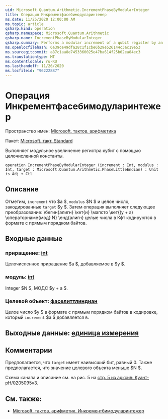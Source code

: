 ```yaml
---
uid: Microsoft.Quantum.Arithmetic.IncrementPhaseByModularInteger
title: Операция Инкрементфасебимодуларинтежер
ms.date: 11/25/2020 12:00:00 AM
ms.topic: article
qsharp.kind: operation
qsharp.namespace: Microsoft.Quantum.Arithmetic
qsharp.name: IncrementPhaseByModularInteger
qsharp.summary: Performs a modular increment of a qubit register by an integer constant.
ms.openlocfilehash: 6a39ce49dfa28c1f1cbe6b29e526144c3ac19e53
ms.sourcegitcommit: a87c1aa8e7453360025e47ba614f25b02ea84ec3
ms.translationtype: MT
ms.contentlocale: ru-RU
ms.lasthandoff: 11/26/2020
ms.locfileid: "96222887"
---
```

# <a name="incrementphasebymodularinteger-operation"></a>Операция Инкрементфасебимодуларинтежер

Пространство имен: [Microsoft. тактов. арифметика](xref:Microsoft.Quantum.Arithmetic)

Пакет: [Microsoft. такт. Standard](https://nuget.org/packages/Microsoft.Quantum.Standard)


Выполняет модульное увеличение регистра кубит с помощью целочисленной константы.

```qsharp
operation IncrementPhaseByModularInteger (increment : Int, modulus : Int, target : Microsoft.Quantum.Arithmetic.PhaseLittleEndian) : Unit is Adj + Ctl
```


## <a name="description"></a>Описание

Отметим, `increment` что $a $, `modulus` $N $ и целое число, закодированные `target` $y $.
Затем операция выполняет следующее преобразование: \бегин{алигн} \кет{и} \мапсто \кет{(y + a) \операторнаме{мод} N} \енд{алигн} целые числа в Кфт кодируются в формате с прямым порядком байтов.

## <a name="input"></a>Входные данные

### <a name="increment--int"></a>приращение: [int](xref:microsoft.quantum.lang-ref.int)

Целочисленное приращение $a $, добавляемое в $y $.


### <a name="modulus--int"></a>модуль: [int](xref:microsoft.quantum.lang-ref.int)

Integer $N $, МОДС $y + a $.


### <a name="target--phaselittleendian"></a>Целевой объект: [фаселиттлиндиан](xref:Microsoft.Quantum.Arithmetic.PhaseLittleEndian)

Целое число $y $ в формате с прямым порядком байтов в кодировке, который `increment` $a $ добавляется в.



## <a name="output--unit"></a>Выходные данные: [единица измерения](xref:microsoft.quantum.lang-ref.unit)



## <a name="remarks"></a>Комментарии

Предполагается, что `target` имеет наивысший бит, равный 0.
Также предполагается, что значение целевого объекта меньше $N $.

Схема канала и описание см. на рис. 5 на [стр. 5 из арксив: Куант-pH/0205095v3](https://arxiv.org/pdf/quant-ph/0205095v3.pdf#page=5).

## <a name="see-also"></a>См. также:

- [Microsoft. тактов. арифметик. Инкрементбимодуларинтежер](xref:Microsoft.Quantum.Arithmetic.IncrementByModularInteger)
